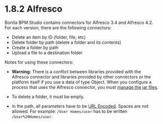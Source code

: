 
1.8.2 Alfresco
==============

Bonita BPM Studio contains connectors for Alfresco 3.4 and Alfresco 4.2. For each version, there are the following connectors:

-   Delete an item by ID (folder, file, etc)
-   Delete folder by path (delete a folder and its contents)
-   Create a folder by path
-   Upload a file to a destination folder

Notes for using these connectors:

-   <div class="alert alert-warning">

    <span class="glyphicon glyphicon-warning-sign"></span> **Warning:**
    There is a conflict between libraries provided with the Alfresco connector and libraries provided by other connectors or the platform itself if you use a data of type Object.
    When you configure a process that uses the Alfresco connector, you must [manage the jar files](/manage-jar-files-0).

    </div>

-   To delete a folder, it must be empty.
-   In the path, all parameters have to be [URL Encoded](http://www.w3schools.com/tags/ref_urlencode.asp). Spaces are not allowed. For example: `/User Homes/user` has to be written `/User%20Homes/user`.

